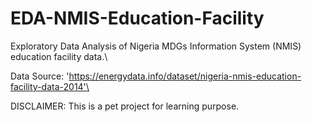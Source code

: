 # EDA-NMIS-Education-Facility
Exploratory Data Analysis of Nigeria MDGs Information System (NMIS) education facility data.\

Data Source: 'https://energydata.info/dataset/nigeria-nmis-education-facility-data-2014'\

DISCLAIMER: This is a pet project for learning purpose.
